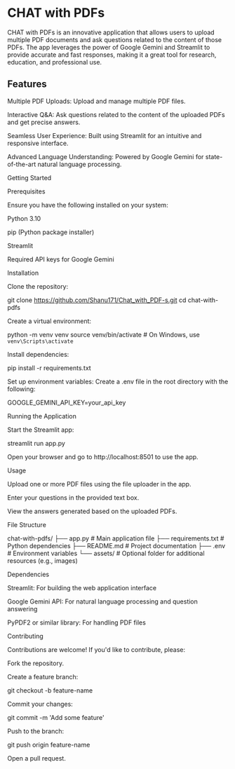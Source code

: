 # CHAT with PDFs

CHAT with PDFs is an innovative application that allows users to upload multiple PDF documents and ask questions related to the content of those PDFs. The app leverages the power of Google Gemini and Streamlit to provide accurate and fast responses, making it a great tool for research, education, and professional use.

## Features

Multiple PDF Uploads: Upload and manage multiple PDF files.

Interactive Q&A: Ask questions related to the content of the uploaded PDFs and get precise answers.

Seamless User Experience: Built using Streamlit for an intuitive and responsive interface.

Advanced Language Understanding: Powered by Google Gemini for state-of-the-art natural language processing.

Getting Started

Prerequisites

Ensure you have the following installed on your system:

Python 3.10 

pip (Python package installer)

Streamlit

Required API keys for Google Gemini

Installation

Clone the repository:

git clone https://github.com/Shanu171/Chat_with_PDF-s.git
cd chat-with-pdfs

Create a virtual environment:

python -m venv venv
source venv/bin/activate  # On Windows, use `venv\Scripts\activate`

Install dependencies:

pip install -r requirements.txt

Set up environment variables:
Create a .env file in the root directory with the following:

GOOGLE_GEMINI_API_KEY=your_api_key

Running the Application

Start the Streamlit app:

streamlit run app.py

Open your browser and go to http://localhost:8501 to use the app.

Usage

Upload one or more PDF files using the file uploader in the app.

Enter your questions in the provided text box.

View the answers generated based on the uploaded PDFs.

File Structure

chat-with-pdfs/
├── app.py              # Main application file
├── requirements.txt    # Python dependencies
├── README.md           # Project documentation
├── .env                # Environment variables
└── assets/             # Optional folder for additional resources (e.g., images)

Dependencies

Streamlit: For building the web application interface

Google Gemini API: For natural language processing and question answering

PyPDF2 or similar library: For handling PDF files

Contributing

Contributions are welcome! If you'd like to contribute, please:

Fork the repository.

Create a feature branch:

git checkout -b feature-name

Commit your changes:

git commit -m 'Add some feature'

Push to the branch:

git push origin feature-name

Open a pull request.

